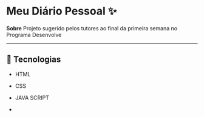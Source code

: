 # Meu Diário Pessoal ✨

**Sobre** Projeto sugerido pelos tutores ao final da primeira semana no Programa Desenvolve

---

## 🐝 Tecnologias

- HTML
- CSS
- JAVA SCRIPT

- 
